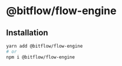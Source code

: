 # @bitflow/flow-engine

## Installation

```sh
yarn add @bitflow/flow-engine
# or
npm i @bitflow/flow-engine
```
